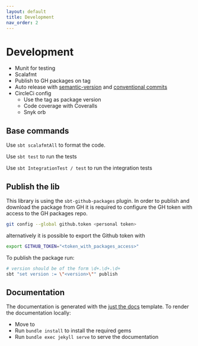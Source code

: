 ```yaml
---
layout: default
title: Development
nav_order: 2
---
```

# Development

- Munit for testing
- Scalafmt
- Publish to GH packages on tag
- Auto release with [semantic-version](https://github.com/conventional-changelog/standard-version) and [conventional commits](https://www.conventionalcommits.org/en/v1.0.0/)
- CircleCi config
    - Use the tag as package version
    - Code coverage with Coveralls
    - Snyk orb

## Base commands

Use `sbt scalafmtAll` to format the code.

Use `sbt test` to run the tests

Use `sbt IntegrationTest / test` to run the integration tests

## Publish the lib

This library is using the `sbt-github-packages` plugin.
In order to publish and download the package from GH it is required to
configure the GH token with access to the GH packages repo.

```bash
git config --global github.token <personal token>
```
alternatively it is possible to export the Github token with
```bash
export GITHUB_TOKEN="<token_with_packages_access>"
```

To publish the package run:
```bash
# version should be of the form \d+.\d+.\d+
sbt "set version := \"<version>\"" publish
```

## Documentation

The documentation is generated with the [just the docs](https://pmarsceill.github.io/just-the-docs/) template.
To render the documentation locally:
- Move to 
- Run `bundle install` to install the required gems
- Run `bundle exec jekyll serve` to serve the documentation

